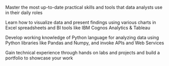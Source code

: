 Master the most up-to-date practical skills and tools that data analysts use in their daily roles

Learn how to visualize data and present findings using various charts in Excel spreadsheets and BI tools like IBM Cognos Analytics & Tableau

Develop working knowledge of Python language for analyzing data using Python libraries like Pandas and Numpy, and invoke APIs and Web Services 

Gain technical experience through hands on labs and projects and build a portfolio to showcase your work
